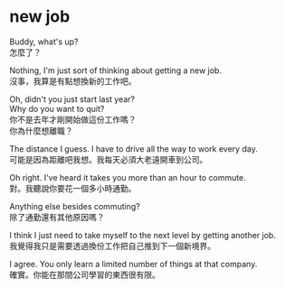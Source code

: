 # new job

Buddy, what's up?  
怎麼了？

Nothing, I'm just sort of thinking about getting a new job.  
沒事，我算是有點想換新的工作吧。

Oh, didn't you just start last year?  
Why do you want to quit?  
你不是去年才剛開始做這份工作嗎？  
你為什麼想離職？

The distance I guess. I have to drive all the way to work every day.  
可能是因為距離吧我想。我每天必須大老遠開車到公司。

Oh right. I've heard it takes you more than an hour to commute.  
對。我聽說你要花一個多小時通勤。

Anything else besides commuting?  
除了通勤還有其他原因嗎？

I think I just need to take myself to the next level by getting another job.  
我覺得我只是需要透過換份工作把自己推到下一個新境界。

I agree. You only learn a limited number of things at that company.  
確實。你能在那間公司學習的東西很有限。


